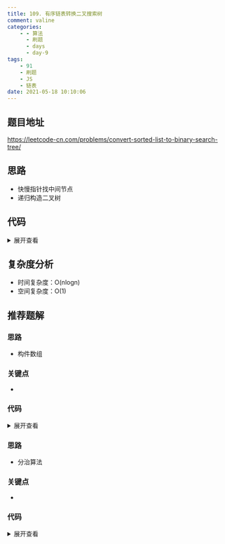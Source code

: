 ```yaml
---
title: 109. 有序链表转换二叉搜索树
comment: valine
categories:
    - - 算法
      - 刷题
      - days
      - day-9
tags:
    - 91
    - 刷题
    - JS
    - 链表
date: 2021-05-18 10:10:06
---
```


## 题目地址

https://leetcode-cn.com/problems/convert-sorted-list-to-binary-search-tree/

## 思路

-   快慢指针找中间节点
-   递归构造二叉树

## 代码

<details>
    <summary>展开查看</summary>

```js
/**
 * Definition for singly-linked list.
 * function ListNode(val, next) {
 *     this.val = (val===undefined ? 0 : val)
 *     this.next = (next===undefined ? null : next)
 * }
 */
/**
 * Definition for a binary tree node.
 * function TreeNode(val, left, right) {
 *     this.val = (val===undefined ? 0 : val)
 *     this.left = (left===undefined ? null : left)
 *     this.right = (right===undefined ? null : right)
 * }
 */
/**
 * @param {ListNode} head
 * @return {TreeNode}
 */
var sortedListToBST = function (head) {
    if (!head) return null;

    return run(head, null);
};
function run(head, tail) {
    if (head === tail) return null;
    let slow = head,
        fast = head;
    while (fast !== tail && fast.next !== tail) {
        fast = fast.next.next;
        slow = slow.next;
    }
    const root = new TreeNode(slow.val);
    root.left = run(head, slow);
    root.right = run(slow.next, tail);
    return root;
}
```

</details>

## 复杂度分析

-   时间复杂度：O(nlogn)
-   空间复杂度：O(1)

## 推荐题解

### 思路

- 构件数组

### 关键点

-

### 代码

<details>
    <summary>展开查看</summary>

```js

```

</details>

### 思路

- 分治算法

### 关键点

-

### 代码

<details>
    <summary>展开查看</summary>

```js

```

</details>
